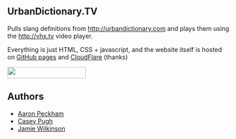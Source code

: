## UrbanDictionary.TV

Pulls slang definitions from <http://urbandictionary.com> and plays
them using the <http://vhx.tv> video player.

Everything is just HTML, CSS + javascript, and the website itself is
hosted on [GitHub pages](http://pages.github.com/) and [CloudFlare](http://cloudflare.com/) (thanks)

<a href="http://travis-ci.org/apeckham/urbantv"><img src="https://secure.travis-ci.org/apeckham/urbantv.png?branch=ci" width="178" height="26"/></a>

## Authors

* [Aaron Peckham](https://github.com/apeckham)
* [Casey Pugh](https://github.com/caseypugh)
* [Jamie Wilkinson](https://github.com/jamiew)
